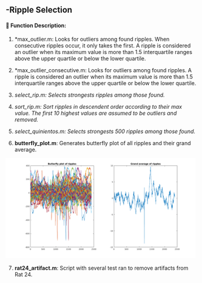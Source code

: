 -Ripple Selection 
------------------

####  :link: Function Description: 

1. *max_outlier.m: Looks for outliers among found ripples. When consecutive ripples occur, it only takes the first.  A ripple is considered an outlier when its maximum value is  more than 1.5 interquartile ranges above the upper quartile or below the lower quartile.

2. *max_outlier_consecutive.m: Looks for outliers among found ripples. A ripple is considered an outlier when its maximum value is  more than 1.5 interquartile ranges above the upper quartile or below the lower quartile.

3. *select_rip.m: Selects strongests ripples among those found.*

4. *sort_rip.m: Sort ripples in descendent order according to their max value. The first 10 highest values are assumed to be outliers and removed.*

5. *select_quinientos.m: Selects strongests 500 ripples among those found.*

6. **butterfly_plot.m**: Generates butterfly plot of all ripples and their grand average.

<img src="butterfly.png" width="500">

7. **rat24_artifact.m**: Script with several test ran to remove artifacts from Rat 24.


